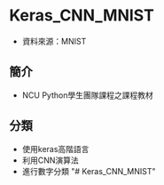 # Keras_CNN_MNIST
* 資料來源：MNIST

## 簡介
* NCU Python學生團隊課程之課程教材

## 分類
- 使用keras高階語言
- 利用CNN演算法
- 進行數字分類
"# Keras_CNN_MNIST" 
